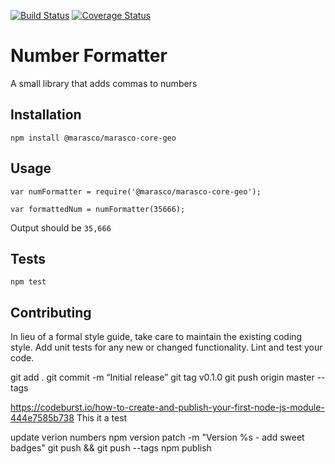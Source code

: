 [![Build Status](https://travis-ci.org/razorphish/core-geo.svg?branch=master)](https://travis-ci.org/razorphish/core-geo)
[![Coverage Status](https://coveralls.io/repos/github/razorphish/core-geo/badge.svg)](https://coveralls.io/github/razorphish/core-geo)

Number Formatter
=========

A small library that adds commas to numbers

## Installation

  `npm install @marasco/marasco-core-geo`

## Usage

    var numFormatter = require('@marasco/marasco-core-geo');

    var formattedNum = numFormatter(35666);
  
  
  Output should be `35,666`


## Tests

  `npm test`

## Contributing


In lieu of a formal style guide, take care to maintain the existing coding style. Add unit tests for any new or changed functionality. Lint and test your code.

git add .
git commit -m “Initial release”
git tag v0.1.0
git push origin master --tags

https://codeburst.io/how-to-create-and-publish-your-first-node-js-module-444e7585b738
This it a test

update verion numbers
npm version patch -m "Version %s - add sweet badges"
git push && git push --tags
npm publish
